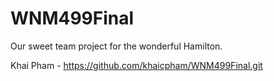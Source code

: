 # WNM499Final
Our sweet team project for the wonderful Hamilton.

Khai Pham - https://github.com/khaicpham/WNM499Final.git
